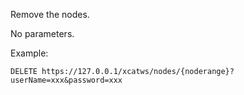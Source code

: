 Remove the nodes.  
  
No parameters.  
  
Example:  

    
    DELETE https://127.0.0.1/xcatws/nodes/{noderange}?userName=xxx&password=xxx
